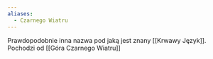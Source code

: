 ```yaml
---
aliases:
  - Czarnego Wiatru
---
```

Prawdopodobnie inna nazwa pod jaką jest znany [[Krwawy Język]]. Pochodzi od [[Góra Czarnego Wiatru]]